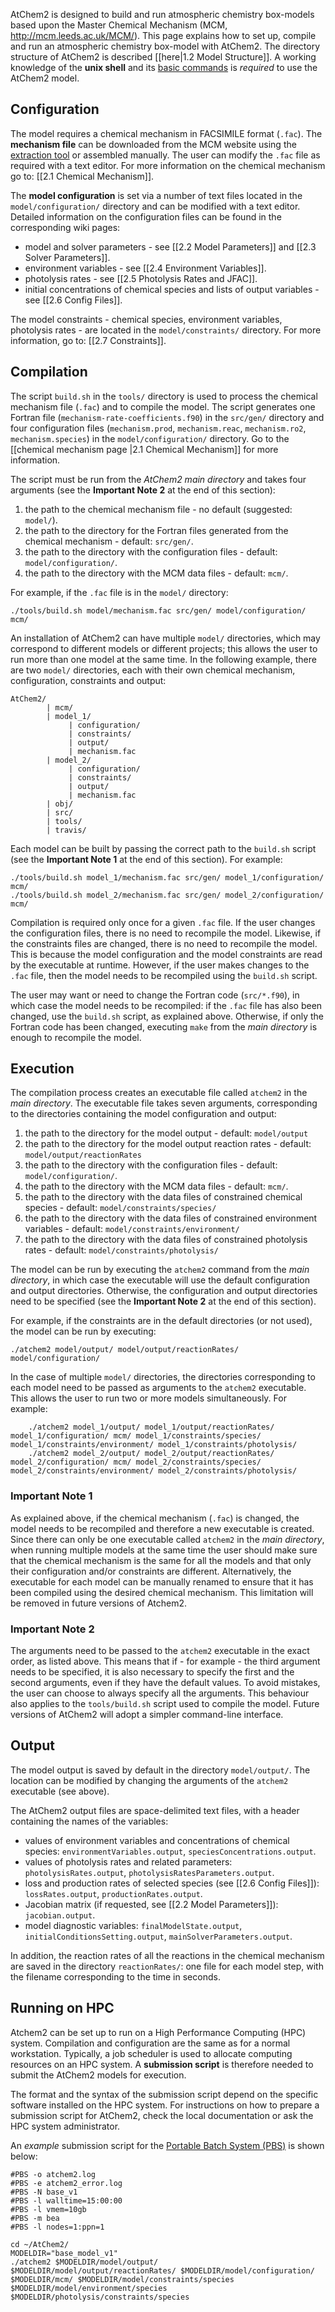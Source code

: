 AtChem2 is designed to build and run atmospheric chemistry box-models based upon the Master Chemical Mechanism (MCM, http://mcm.leeds.ac.uk/MCM/). This page explains how to set up, compile and run an atmospheric chemistry box-model with AtChem2. The directory structure of AtChem2 is described [[here|1.2 Model Structure]]. A working knowledge of the **unix shell** and its [basic commands](https://swcarpentry.github.io/shell-novice/reference/) is _required_ to use the AtChem2 model.

## Configuration

The model requires a chemical mechanism in FACSIMILE format (`.fac`). The **mechanism file** can be downloaded from the MCM website using the [extraction tool](http://mcm.leeds.ac.uk/MCMv3.3.1/extract.htt) or assembled manually. The user can modify the `.fac` file as required with a text editor. For more information on the chemical mechanism go to: [[2.1 Chemical Mechanism]].

The **model configuration** is set via a number of text files located in the `model/configuration/` directory and can be modified with a text editor. Detailed information on the configuration files can be found in the corresponding wiki pages:

* model and solver parameters - see [[2.2 Model Parameters]] and [[2.3 Solver Parameters]].
* environment variables - see [[2.4 Environment Variables]].
* photolysis rates - see [[2.5 Photolysis Rates and JFAC]].
* initial concentrations of chemical species and lists of output variables - see [[2.6 Config Files]].

The model constraints - chemical species, environment variables, photolysis rates - are located in the `model/constraints/` directory. For more information, go to: [[2.7 Constraints]].

## Compilation

The script `build.sh` in the `tools/` directory is used to process the chemical mechanism file (`.fac`) and to compile the model. The script generates one Fortran file (`mechanism-rate-coefficients.f90`) in the `src/gen/` directory and four configuration files (`mechanism.prod`, `mechanism.reac`, `mechanism.ro2`, `mechanism.species`) in the `model/configuration/` directory. Go to the [[chemical mechanism page |2.1 Chemical Mechanism]] for more information.

The script must be run from the _AtChem2 main directory_ and takes four arguments (see the **Important Note 2** at the end of this section):

1. the path to the chemical mechanism file - no default (suggested: `model/`).
1. the path to the directory for the Fortran files generated from the chemical mechanism - default: `src/gen/`.
1. the path to the directory with the configuration files - default: `model/configuration/`.
1. the path to the directory with the MCM data files - default: `mcm/`.

For example, if the `.fac` file is in the `model/` directory:

    ./tools/build.sh model/mechanism.fac src/gen/ model/configuration/ mcm/

An installation of AtChem2 can have multiple `model/` directories, which may correspond to different models or different projects; this allows the user to run more than one model at the same time. In the following example, there are two `model/` directories, each with their own chemical mechanism, configuration, constraints and output:

```
AtChem2/
        | mcm/
        | model_1/
             | configuration/
             | constraints/
             | output/
             | mechanism.fac
        | model_2/
             | configuration/
             | constraints/
             | output/
             | mechanism.fac
        | obj/
        | src/
        | tools/
        | travis/
```

Each model can be built by passing the correct path to the `build.sh` script (see the **Important Note 1** at the end of this section). For example:

    ./tools/build.sh model_1/mechanism.fac src/gen/ model_1/configuration/ mcm/
    ./tools/build.sh model_2/mechanism.fac src/gen/ model_2/configuration/ mcm/

Compilation is required only once for a given `.fac` file. If the user changes the configuration files, there is no need to recompile the model. Likewise, if the constraints files are changed, there is no need to recompile the model. This is because the model configuration and the model constraints are read by the executable at runtime. However, if the user makes changes to the `.fac` file, then the model needs to be recompiled using the  `build.sh` script.

The user may want or need to change the Fortran code (`src/*.f90`), in which case the model needs to be recompiled: if the `.fac` file has also been changed, use the  `build.sh` script, as explained above. Otherwise, if only the Fortran code has been changed, executing `make` from the _main directory_ is enough to recompile the model.

## Execution

The compilation process creates an executable file called `atchem2` in the _main directory_. The executable file takes seven arguments, corresponding to the directories containing the model configuration and output:

1. the path to the directory for the model output - default: `model/output`
1. the path to the directory for the model output reaction rates - default: `model/output/reactionRates`
1. the path to the directory with the configuration files - default: `model/configuration/`.
1. the path to the directory with the MCM data files - default: `mcm/`.
1. the path to the directory with the data files of constrained chemical species - default: `model/constraints/species/`
1. the path to the directory with the data files of constrained environment variables - default: `model/constraints/environment/`
1. the path to the directory with the data files of constrained photolysis rates - default: `model/constraints/photolysis/`

The model can be run by executing the `atchem2` command from the _main directory_, in which case the executable will use the default configuration and output directories. Otherwise, the configuration and output directories need to be specified (see the **Important Note 2** at the end of this section).

For example, if the constraints are in the default directories (or not used), the model can be run by executing:

    ./atchem2 model/output/ model/output/reactionRates/ model/configuration/

In the case of multiple `model/` directories, the directories corresponding to each model need to be passed as arguments to the `atchem2` executable. This allows the user to run two or more models simultaneously. For example:

        ./atchem2 model_1/output/ model_1/output/reactionRates/ model_1/configuration/ mcm/ model_1/constraints/species/ model_1/constraints/environment/ model_1/constraints/photolysis/
        ./atchem2 model_2/output/ model_2/output/reactionRates/ model_2/configuration/ mcm/ model_2/constraints/species/ model_2/constraints/environment/ model_2/constraints/photolysis/

### Important Note 1

As explained above, if the chemical mechanism (`.fac`) is changed, the model needs to be recompiled and therefore a new executable is created. Since there can only be one executable called `atchem2` in the _main directory_, when running multiple models at the same time the user should make sure that the chemical mechanism is the same for all the models and that only their configuration and/or constraints are different. Alternatively, the executable for each model can be manually renamed to ensure that it has been compiled using the desired chemical mechanism. This limitation will be removed in future versions of Atchem2.

### Important Note 2

The arguments need to be passed to the `atchem2` executable in the exact order, as listed above. This means that if - for example - the third argument needs to be specified, it is also necessary to specify the first and the second arguments, even if they have the default values. To avoid mistakes, the user can choose to always specify all the arguments. This behaviour also applies to the `tools/build.sh` script used to compile the model. Future versions of AtChem2 will adopt a simpler command-line interface.

## Output

The model output is saved by default in the directory `model/output/`. The location can be modified by changing the arguments of the `atchem2` executable (see above).

The AtChem2 output files are space-delimited text files, with a header containing the names of the variables:

* values of environment variables and concentrations of chemical species: `environmentVariables.output`, `speciesConcentrations.output`.
* values of photolysis rates and related parameters: `photolysisRates.output`, `photolysisRatesParameters.output`.
* loss and production rates of selected species (see [[2.6 Config Files]]): `lossRates.output`, `productionRates.output`.
* Jacobian matrix (if requested, see [[2.2 Model Parameters]]): `jacobian.output`.
* model diagnostic variables: `finalModelState.output`, `initialConditionsSetting.output`, `mainSolverParameters.output`.

In addition, the reaction rates of all the reactions in the chemical mechanism are saved in the directory `reactionRates/`: one file for each model step, with the filename corresponding to the time in seconds.

## Running on HPC

Atchem2 can be set up to run on a High Performance Computing (HPC) system. Compilation and configuration are the same as for a normal workstation. Typically, a job scheduler is used to allocate computing resources on an HPC system. A **submission script** is therefore needed to submit the AtChem2 models for execution. 

The format and the syntax of the submission script depend on the specific software installed on the HPC system. For instructions on how to prepare a submission script for AtChem2, check the local documentation or ask the HPC system administrator.

An _example_ submission script for the [Portable Batch System (PBS)](https://en.wikipedia.org/wiki/Portable_Batch_System) is shown below:

    #PBS -o atchem2.log
    #PBS -e atchem2_error.log
    #PBS -N base_v1
    #PBS -l walltime=15:00:00
    #PBS -l vmem=10gb
    #PBS -m bea
    #PBS -l nodes=1:ppn=1

    cd ~/AtChem2/
    MODELDIR="base_model_v1"
    ./atchem2 $MODELDIR/model/output/ $MODELDIR/model/output/reactionRates/ $MODELDIR/model/configuration/ $MODELDIR/mcm/ $MODELDIR/model/constraints/species $MODELDIR/model/environment/species $MODELDIR/photolysis/constraints/species
